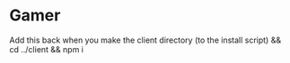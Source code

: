 # Gamer

Add this back when you make the client directory (to the install script)
&& cd ../client && npm i